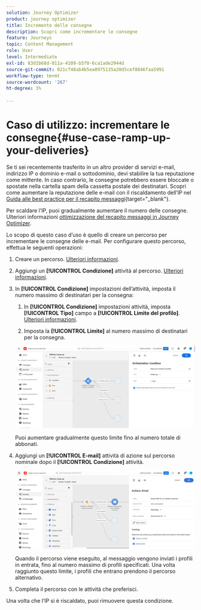 ```yaml
---
solution: Journey Optimizer
product: journey optimizer
title: Incremento delle consegne
description: Scopri come incrementare le consegne
feature: Journeys
topic: Content Management
role: User
level: Intermediate
exl-id: 83d1b68d-011a-4109-b5f0-6ca1ade2944d
source-git-commit: 021cf48ab4b5ea8975135a20d5cef8846faa5991
workflow-type: tm+mt
source-wordcount: '267'
ht-degree: 3%

---
```


# Caso di utilizzo: incrementare le consegne{#use-case-ramp-up-your-deliveries}

Se ti sei recentemente trasferito in un altro provider di servizi e-mail, indirizzo IP o dominio e-mail o sottodominio, devi stabilire la tua reputazione come mittente. In caso contrario, le consegne potrebbero essere bloccate o spostate nella cartella spam della cassetta postale dei destinatari. Scopri come aumentare la reputazione delle e-mail con il riscaldamento dell’IP nel [Guida alle best practice per il recapito messaggi](https://experienceleague.adobe.com/docs/deliverability-learn/deliverability-best-practice-guide/additional-resources/generic-resources/increase-reputation-with-ip-warming.html){target=&quot;_blank&quot;}.

Per scaldare l’IP, puoi gradualmente aumentare il numero delle consegne. Ulteriori informazioni [ottimizzazione del recapito messaggi in Journey Optimizer](../reports/deliverability.md).

Lo scopo di questo caso d’uso è quello di creare un percorso per incrementare le consegne delle e-mail. Per configurare questo percorso, effettua le seguenti operazioni:

1. Creare un percorso. [Ulteriori informazioni](journey-gs.md).

1. Aggiungi un **[!UICONTROL Condizione]** attività al percorso. [Ulteriori informazioni](condition-activity.md).

1. In **[!UICONTROL Condizione]** impostazioni dell’attività, imposta il numero massimo di destinatari per la consegna:

   1. In **[!UICONTROL Condizione]** impostazioni attività, imposta **[!UICONTROL Tipo]** campo a **[!UICONTROL Limite del profilo]**. [Ulteriori informazioni](condition-activity.md#profile_cap).

   1. Imposta la **[!UICONTROL Limite]** al numero massimo di destinatari per la consegna.

   ![](assets/profile-cap-condition.png)

   Puoi aumentare gradualmente questo limite fino al numero totale di abbonati.

1. Aggiungi un **[!UICONTROL E-mail]** attività di azione sul percorso nominale dopo il **[!UICONTROL Condizione]** attività.

   ![](assets/ramp-up-deliveries-message.png)

   Quando il percorso viene eseguito, al messaggio vengono inviati i profili in entrata, fino al numero massimo di profili specificati. Una volta raggiunto questo limite, i profili che entrano prendono il percorso alternativo.

1. Completa il percorso con le attività che preferisci.

Una volta che l’IP si è riscaldato, puoi rimuovere questa condizione.
